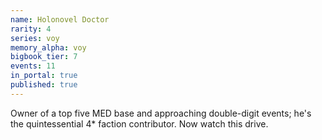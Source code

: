 ```yaml
---
name: Holonovel Doctor
rarity: 4
series: voy
memory_alpha: voy
bigbook_tier: 7
events: 11
in_portal: true
published: true
---
```


Owner of a top five MED base and approaching double-digit events; he's the quintessential 4* faction contributor. Now watch this drive.
